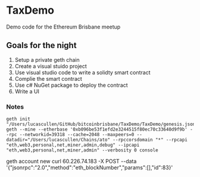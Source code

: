# TaxDemo
Demo code for the Ethereum Brisbane meetup

## Goals for the night
1. Setup a private geth chain
2. Create a visual stuido project
3. Use visual studio code to write a solidty smart contract
4. Complie the smart contract
5. Use c# NuGet package to deploy the contract
6. Write a UI

### Notes
```
geth init "/Users/lucascullen/GitHub/bitcoinbrisbane/TaxDemo/TaxDemo/genesis.json"
geth --mine --etherbase '0xb096be53f1efd2e3244515f80ec70c33640d9f9b' --rpc --networkid=39318 --cache=2048 --maxpeers=0 --datadir="/Users/lucascullen/Chains/ato" --rpccorsdomain "*" --rpcapi "eth,web3,personal,net,miner,admin,debug" --ipcapi "eth,web3,personal,net,miner,admin" --verbosity 0 console
```

geth account new
curl 60.226.74.183 -X POST --data '{"jsonrpc":"2.0","method":"eth_blockNumber","params":[],"id":83}'
```
